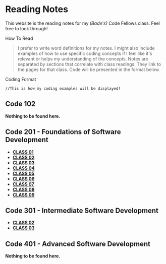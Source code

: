 # Reading Notes

This website is the reading notes for my *(Bade's)* Code Fellows class. Feel free to look through!

How To Read
> I prefer to write word definitions for my notes. I might also include examples of how to use specific coding concepts if I feel like it's relevant or helps my understanding of the concepts. Notes are separated by sections that correlate with class readings. They link to the pages for that class. Code will be presented in the format below.

Coding Format
```
//This is how my coding examples will be displayed!
```

## Code 102
**Nothing to be found here.**

## Code 201 - Foundations of Software Development
- [**CLASS 01**](./class-01.md)
- [**CLASS 02**](./class-02.md)
- [**CLASS 03**](./class-03.md)
- [**CLASS 04**](./class-04.md)
- [**CLASS 05**](./class-05.md)
- [**CLASS 06**](./class-06.md)
- [**CLASS 07**](./class-07.md)
- [**CLASS 08**](./class-08.md)
- [**CLASS 09**](./class-09.md)

## Code 301 - Intermediate Software Development
- [**CLASS 02**](./301-class-02.md)
- [**CLASS 03**](./301-class-03.md)

## Code 401 - Advanced Software Development
**Nothing to be found here.**
